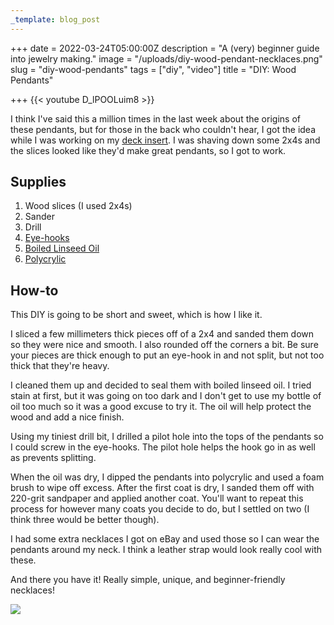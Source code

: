 ```yaml
---
_template: blog_post
---
```


+++
date = 2022-03-24T05:00:00Z
description = "A (very) beginner guide into jewelry making."
image = "/uploads/diy-wood-pendant-necklaces.png"
slug = "diy-wood-pendants"
tags = ["diy", "video"]
title = "DIY: Wood Pendants"

+++
{{< youtube D_lPOOLuim8 >}}

I think I've said this a million times in the last week about the origins of these pendants, but for those in the back who couldn't hear, I got the idea while I was working on my [deck insert](https://craftycody.com/crafts/finishing-our-deck/). I was shaving down some 2x4s and the slices looked like they'd make great pendants, so I got to work.

## Supplies

1. Wood slices (I used 2x4s)
2. Sander
3. Drill
4. [Eye-hooks](https://www.lowes.com/pd/Hillman-Brass-Screw-Eye-Hook/3202443?cm_mmc=shp-_-c-_-prd-_-hdw-_-ggl-_-LIA_HDW_126_Fastening-_-3202443-_-local-_-0-_-0&ds_rl=1286981&gclid=CjwKCAjwrfCRBhAXEiwAnkmKmaLbp98yzHs_Gn6ckDJh94FRPkGYByR3puoIDKQsEFID1UwrLK8TixoCwk4QAvD_BwE&gclsrc=aw.ds)
5. [Boiled Linseed Oil](https://www.lowes.com/pd/Jasco-32-fl-oz-Slow-to-Dissolve-Linseed-Oil/50298071)
6. [Polycrylic](https://www.minwax.com/wood-products/clear-protective-finishes/interior/minwax-polycrylic-protective-finish)

## How-to

This DIY is going to be short and sweet, which is how I like it.

I sliced a few millimeters thick pieces off of a 2x4 and sanded them down so they were nice and smooth. I also rounded off the corners a bit. Be sure your pieces are thick enough to put an eye-hook in and not split, but not too thick that they're heavy.

I cleaned them up and decided to seal them with boiled linseed oil. I tried stain at first, but it was going on too dark and I don't get to use my bottle of oil too much so it was a good excuse to try it. The oil will help protect the wood and add a nice finish.

Using my tiniest drill bit, I drilled a pilot hole into the tops of the pendants so I could screw in the eye-hooks. The pilot hole helps the hook go in as well as prevents splitting.

When the oil was dry, I dipped the pendants into polycrylic and used a foam brush to wipe off excess. After the first coat is dry, I sanded them off with 220-grit sandpaper and applied another coat. You'll want to repeat this process for however many coats you decide to do, but I settled on two (I think three would be better though).

I had some extra necklaces I got on eBay and used those so I can wear the pendants around my neck. I think a leather strap would look really cool with these.

And there you have it! Really simple, unique, and beginner-friendly necklaces!

![](/uploads/wood-pendants.jpg)
